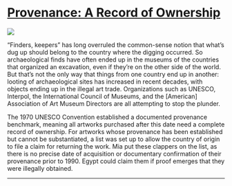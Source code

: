 # [Provenance: A Record of Ownership](http://artstories.artsmia.org/#/stories/336)

![](http://cdn.dx.artsmia.org/thumbs/tn_mia_5036291.jpg)

“Finders, keepers” has long overruled the common-sense notion that what’s dug up should belong to the country where the digging occurred. So archaeological finds have often ended up in the museums of the countries that organized an excavation, even if they’re on the other side of the world. But that’s not the only way that things from one country end up in another: looting of archaeological sites has increased in recent decades, with objects ending up in the illegal art trade. Organizations such as UNESCO, Interpol, the International Council of Museums, and the \[American\] Association of Art Museum Directors are all attempting to stop the plunder.

The 1970 UNESCO Convention established a documented provenance benchmark, meaning all artworks purchased after this date need a complete record of ownership. For artworks whose provenance has been established but cannot be substantiated, a list was set up to allow the country of origin to file a claim for returning the work. Mia put these clappers on the list, as there is no precise date of acquisition or documentary confirmation of their provenance prior to 1990. Egypt could claim them if proof emerges that they were illegally obtained.

---
